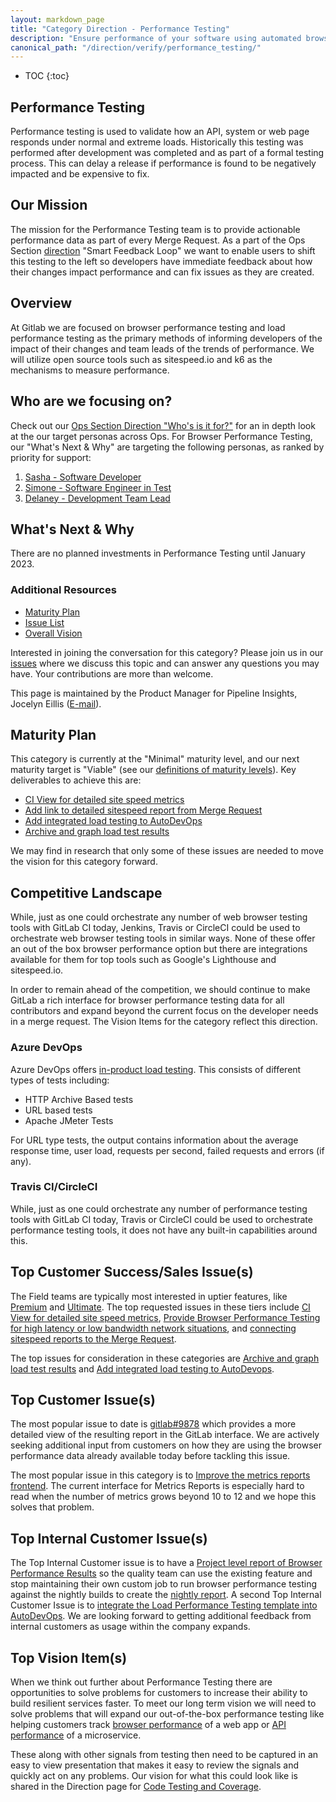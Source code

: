 ```yaml
---
layout: markdown_page
title: "Category Direction - Performance Testing"
description: "Ensure performance of your software using automated browser performance, accessibility, and load testing. Learn more here!"
canonical_path: "/direction/verify/performance_testing/"
---
```


- TOC
{:toc}

## Performance Testing

Performance testing is used to validate how an API, system or web page responds under normal and extreme loads. Historically this testing was performed after development was completed and as part of a formal testing process. This can delay a release if performance is found to be negatively impacted and be expensive to fix.

## Our Mission

The mission for the Performance Testing team is to provide actionable performance data as part of every Merge Request. As a part of the Ops Section [direction](/direction/ops/#smart-feedback-loop) "Smart Feedback Loop" we want to enable users to shift this testing to the left so developers have immediate feedback about how their changes impact performance and can fix issues as they are created.

## Overview

At Gitlab we are focused on browser performance testing and load performance testing as the primary methods of informing developers of the impact of their changes and team leads of the trends of performance. We will utilize open source tools such as sitespeed.io and k6 as the mechanisms to measure performance.

## Who are we focusing on? 

Check out our [Ops Section Direction "Who's is it for?"](/direction/ops/#who-is-it-for) for an in depth look at the our target personas across Ops. For Browser Performance Testing, our "What's Next & Why" are targeting the following personas, as ranked by priority for support: 

1. [Sasha - Software Developer](https://about.gitlab.com/handbook/product/personas/#sasha-software-developer)
1. [Simone - Software Engineer in Test](https://about.gitlab.com/handbook/product/personas/#simone-software-engineer-in-test)
1. [Delaney - Development Team Lead](https://about.gitlab.com/handbook/product/personas/#delaney-development-team-lead)

## What's Next & Why

There are no planned investments in Performance Testing until January 2023.

### Additional Resources

- [Maturity Plan](#maturity-plan)
- [Issue List](https://gitlab.com/groups/gitlab-org/-/issues?scope=all&utf8=%E2%9C%93&state=opened&label_name[]=%27%22Category%3APerformance%20Testing%22)
- [Overall Vision](/direction/ops/#verify)

Interested in joining the conversation for this category? Please join us in our
[issues](https://gitlab.com/groups/gitlab-org/-/issues?scope=all&utf8=%E2%9C%93&state=opened&label_name[]=%27%22Category%3APerformance%20Testing%22) where
we discuss this topic and can answer any questions you may have. Your contributions
are more than welcome.

This page is maintained by the Product Manager for Pipeline Insights, Jocelyn Eillis ([E-mail](mailto:jeillis@gitlab.com)).

## Maturity Plan

This category is currently at the "Minimal" maturity level, and our next maturity target is "Viable" (see our [definitions of maturity levels](/direction/maturity/)). Key deliverables to achieve this are:

- [CI View for detailed site speed metrics](https://gitlab.com/gitlab-org/gitlab/issues/9878)
- [Add link to detailed sitespeed report from Merge Request](https://gitlab.com/gitlab-org/gitlab/issues/9879)
- [Add integrated load testing to AutoDevOps](https://gitlab.com/gitlab-org/gitlab-ee/issues/10681)
- [Archive and graph load test results](https://gitlab.com/gitlab-org/gitlab/-/issues/36914)

We may find in research that only some of these issues are needed to move the vision for this category forward. 

## Competitive Landscape

While, just as one could orchestrate any number of web browser testing tools with GitLab CI today, Jenkins, Travis or CircleCI could be used to orchestrate web browser testing tools in similar ways. None of these offer an out of the box browser performance option but there are integrations available for them for top tools such as Google's Lighthouse and sitespeed.io.

In order to remain ahead of the competition, we should continue to make GitLab a rich interface for browser performance testing data for all contributors and expand beyond the current focus on the developer needs in a merge request. The Vision Items for the category reflect this direction.

### Azure DevOps

Azure DevOps offers [in-product load testing](https://docs.microsoft.com/en-us/azure/devops/test/load-test/get-started-simple-cloud-load-test?view=azure-devops).  This consists of different types of tests including:

* HTTP Archive Based tests
* URL based tests
* Apache JMeter Tests

For URL type tests, the output contains information about the average response time, user load, requests per second, failed requests and errors (if any).

### Travis CI/CircleCI

While, just as one could orchestrate any number of performance testing tools with GitLab CI today, Travis or CircleCI could be used to orchestrate performance testing tools, it does not have any built-in capabilities around this.

## Top Customer Success/Sales Issue(s)

The Field teams are typically most interested in uptier features, like [Premium](https://gitlab.com/dashboard/issues?scope=all&utf8=%E2%9C%93&state=opened&label_name[]=Category%3AWeb%20Performance&label_name[]=GitLab%20Premium) and [Ultimate](https://gitlab.com/dashboard/issues?scope=all&utf8=%E2%9C%93&state=opened&label_name[]=Category%3AWeb%20Performance&label_name[]=GitLab%20Ultimate). The top requested issues in these tiers include [CI View for detailed site speed metrics](https://gitlab.com/gitlab-org/gitlab/-/issues/9878), [Provide Browser Performance Testing for high latency or low bandwidth network situations](https://gitlab.com/gitlab-org/gitlab/-/issues/9737), and [connecting sitespeed reports to the Merge Request](https://gitlab.com/gitlab-org/gitlab/-/issues/9879). 

The top issues for consideration in these categories are [Archive and graph load test results](https://gitlab.com/gitlab-org/gitlab/-/issues/36914) and [Add integrated load testing to AutoDevops](https://gitlab.com/gitlab-org/gitlab/-/issues/10681).

## Top Customer Issue(s)

The most popular issue to date is [gitlab#9878](https://gitlab.com/gitlab-org/gitlab/issues/9878) which provides a more detailed view of the resulting report in the GitLab interface. We are actively seeking additional input from customers on how they are using the browser performance data already available today before tackling this issue.

The most popular issue in this category is to [Improve the metrics reports frontend](https://gitlab.com/gitlab-org/gitlab/-/issues/11945). The current interface for Metrics Reports is especially hard to read when the number of metrics grows beyond 10 to 12 and we hope this solves that problem.

## Top Internal Customer Issue(s)

The Top Internal Customer issue is to have a [Project level report of Browser Performance Results](https://gitlab.com/gitlab-org/gitlab/-/issues/238049) so the quality team can use the existing feature and stop maintaining their own custom job to run browser performance testing against the nightly builds to create the [nightly report](https://gitlab.com/gitlab-org/quality/performance/-/wikis/Benchmarks/SiteSpeed/10k). A second Top Internal Customer Issue is to [integrate the Load Performance Testing template into AutoDevOps](https://gitlab.com/gitlab-org/gitlab/-/issues/10681). We are looking forward to getting additional feedback from internal customers as usage within the company expands. 

## Top Vision Item(s)

When we think out further about Performance Testing there are opportunities to solve problems for customers to increase their ability to build resilient services faster. To meet our long term vision we will need to solve problems that will expand our out-of-the-box performance testing like helping customers track [browser performance](https://gitlab.com/gitlab-org/gitlab/issues/36087) of a web app or [API performance](https://gitlab.com/gitlab-org/gitlab/-/issues/36914) of a microservice. 

These along with other signals from testing then need to be captured in an easy to view presentation that makes it easy to review the signals and quickly act on any problems. Our vision for what this could look like is shared in the Direction page for [Code Testing and Coverage](https://about.gitlab.com/direction/verify/code_testing/#top-vision-items).


